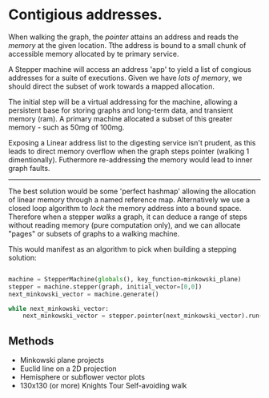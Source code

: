 # Contigious addresses.

When walking the graph, the _pointer_ attains an address and reads the _memory_ at the given location. Tthe address is bound to a small chunk of accessible memory allocated by te primary service.

A Stepper machine will access an address 'app' to yield a list of congious addresses for a suite of executions. Given we have _lots of memory_, we should direct the subset of work towards a mapped allocation.

The initial step will be a virtual addressing for the machine, allowing a persistent base for storing graphs and long-term data, and transient memory (ram). A primary machine allocated a subset of this greater memory - such as 50mg of 100mg.

Exposing a Linear address list to the digesting service isn't prudent, as this leads to direct memory overflow when the graph steps pointer (walking 1 dimentionally). Futhermore re-addressing the memory would lead to inner graph faults.

---

The best solution would be some 'perfect hashmap' allowing the allocation of linear memory through a named reference map. Alternatively we use a closed loop algorithm to _lock_ the memory address into a bound space. Therefore when a stepper _walks_ a graph, it can deduce a range of steps without reading memory (pure computation only), and we can allocate "pages" or subsets of graphs to a walking machine.


This would manifest as an algorithm to pick when building a stepping solution:

```py

machine = StepperMachine(globals(), key_function=minkowski_plane)
stepper = machine.stepper(graph, initial_vector=[0,0])
next_minkowski_vector = machine.generate()

while next_minkowski_vector:
    next_minkowski_vector = stepper.pointer(next_minkowski_vector).run()

```

## Methods

+ Minkowski plane projects
+ Euclid line on a 2D projection
+ Hemisphere or subflower vector plots
+ 130x130 (or more) Knights Tour
Self-avoiding walk
